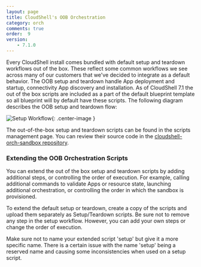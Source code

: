 ```yaml
---
layout: page
title: CloudShell's OOB Orchestration
category: orch
comments: true
order:  9
version:
    - 7.1.0
---
```


Every CloudShell install comes bundled with default setup and teardown workflows out of the box. These reflect
some common workflows we see across many of our customers that we've decided to integrate as a default behavior.
The OOB setup and teardown handle App deployment and startup, connectivity App discovery and installation.
As of CloudShell 7.1 the out of the box scripts are included as a part of the default blueprint template so all
blueprint will by default have these scripts.
The following diagram describes the OOB setup and teardown flow:

![Setup Workflow]({{site.baseurl}}/assets/orchestration_workflow.png){: .center-image }

The out-of-the-box setup and teardown scripts can be found in the scripts management page.
You can review their source code in the
[cloudshell-orch-sandbox repository](https://github.com/QualiSystems/cloudshell-orch-sandbox/tree/v7.1/sandbox_scripts).

### Extending the OOB Orchestration Scripts

You can extend the out of the box setup and teardown scripts by adding additional steps, or controlling the order
of execution. For example, calling additional commands to validate Apps or resource state, launching additional orchestration,
or controlling the order in which the sandbox is provisioned.

To extend the default setup or teardown, create a copy of the scripts and upload them separately as Setup/Teardown scripts.
Be sure not to remove any step in the setup workflow. However, you can add your own steps or change the order of execution.

Make sure not to name your extended script 'setup' but give it a more specific name. There is a certain issue with the name 'setup' being a reserved name
and causing some inconsistencies when used on a setup script.
